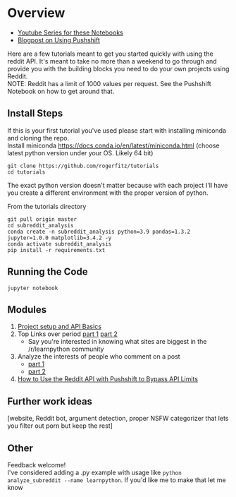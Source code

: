 # Overview
- [Youtube Series for these Notebooks](https://www.youtube.com/playlist?list=PLyaUV-CbtEoUZfv7eqZ9Fa_cBZPpWqWJR)  
- [Blogpost on Using Pushshift](https://www.ergosum.co/how-to-use-the-reddit-api-with-pushshift-to-bypass-api-limits/)  

Here are a few tutorials meant to get you started quickly with using the reddit API. It's meant to take no more than a weekend to go through and provide you with the building blocks you need to do your own projects using Reddit.  
NOTE: Reddit has a limit of 1000 values per request. See the Pushshift Notebook on how to get around that.
## Install Steps
If this is your first tutorial you've used please start with installing miniconda and cloning the repo.  
Install miniconda https://docs.conda.io/en/latest/miniconda.html (choose latest python version under your OS. Likely 64 bit)
```
git clone https://github.com/rogerfitz/tutorials
cd tutorials
```
The exact python version doesn't matter because with each project I'll have you create a different environment with the proper version of python.

From the tutorials directory
```
git pull origin master
cd subreddit_analysis
conda create -n subreddit_analysis python=3.9 pandas=1.3.2 jupyter=1.0.0 matplotlib=3.4.2 -y
conda activate subreddit_analysis
pip install -r requirements.txt
```

## Running the Code
```
jupyter notebook
```

## Modules
1. [Project setup and API Basics](https://github.com/rogerfitz/tutorials/blob/master/subreddit_analysis/0_Setup.ipynb)
1. Top Links over period [part 1](https://github.com/rogerfitz/tutorials/blob/master/subreddit_analysis/1_Top_Links.ipynb) [part 2](https://github.com/rogerfitz/tutorials/blob/master/subreddit_analysis/2_Top_Links_with_Basic_Cleaning.ipynb)
   - Say you're interested in knowing what sites are biggest in the /r/learnpython community
1. Analyze the interests of people who comment on a post
   - [part 1](https://github.com/rogerfitz/tutorials/blob/master/subreddit_analysis/3.1_Analyzing_Reddit_Interests.ipynb)
   - [part 2](https://github.com/rogerfitz/tutorials/blob/master/subreddit_analysis/3.2_Analyzing_Reddit_Interests-Austin-vs-Bay-Area-vs-NYC-Data.ipynb)
1. [How to Use the Reddit API with Pushshift to Bypass API Limits](https://github.com/rogerfitz/tutorials/blob/master/subreddit_analysis/4_Bulk_Data_Extraction_with_Pushshift.ipynb)

## Further work ideas
[website, Reddit bot, argument detection, proper NSFW categorizer that lets you filter out porn but keep the rest]

## Other
Feedback welcome!  
I've considered adding a .py example with usage like `python analyze_subreddit --name learnpython`. If you'd like me to make that let me know
